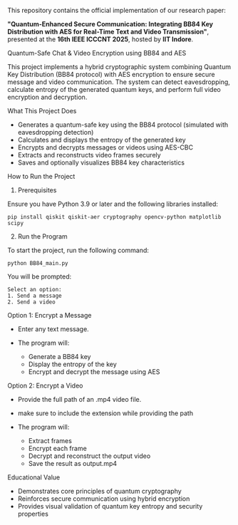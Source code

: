 This repository contains the official implementation of our research paper:

**"Quantum-Enhanced Secure Communication: Integrating BB84 Key Distribution with AES for Real-Time Text and Video Transmission"**,  
presented at the **16th IEEE ICCCNT 2025**, hosted by **IIT Indore**.

Quantum-Safe Chat & Video Encryption using BB84 and AES

This project implements a hybrid cryptographic system combining Quantum Key Distribution (BB84 protocol) with AES encryption to ensure secure message and video communication. The system can detect eavesdropping, calculate entropy of the generated quantum keys, and perform full video encryption and decryption.

What This Project Does

* Generates a quantum-safe key using the BB84 protocol (simulated with eavesdropping detection)
* Calculates and displays the entropy of the generated key
* Encrypts and decrypts messages or videos using AES-CBC
* Extracts and reconstructs video frames securely
* Saves and optionally visualizes BB84 key characteristics

How to Run the Project

1. Prerequisites

Ensure you have Python 3.9 or later and the following libraries installed:

```
pip install qiskit qiskit-aer cryptography opencv-python matplotlib scipy
```

2. Run the Program

To start the project, run the following command:

```
python BB84_main.py
```

You will be prompted:

```
Select an option:
1. Send a message
2. Send a video
```

Option 1: Encrypt a Message

* Enter any text message.
* The program will:

  * Generate a BB84 key
  * Display the entropy of the key
  * Encrypt and decrypt the message using AES

Option 2: Encrypt a Video

* Provide the full path of an .mp4 video file.
* make sure to include the extension while providing the path
* The program will:

  * Extract frames
  * Encrypt each frame
  * Decrypt and reconstruct the output video
  * Save the result as output.mp4

Educational Value

* Demonstrates core principles of quantum cryptography
* Reinforces secure communication using hybrid encryption
* Provides visual validation of quantum key entropy and security properties


